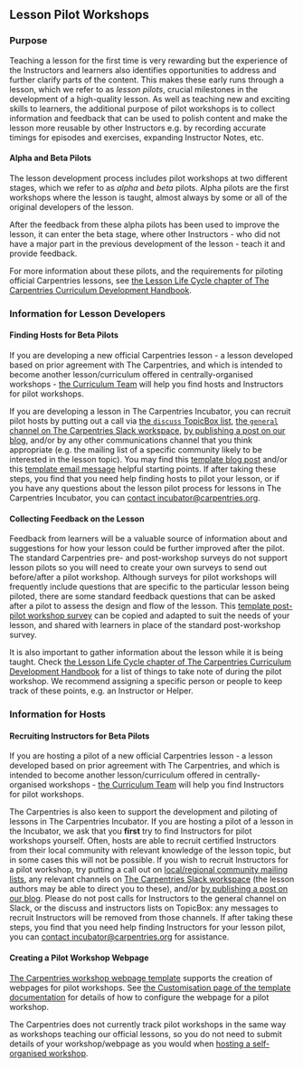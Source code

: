 ## Lesson Pilot Workshops

### Purpose

Teaching a lesson for the first time is very rewarding
but the experience of the Instructors and learners also
identifies opportunities to address and further clarify
parts of the content.
This makes these early runs through a lesson,
which we refer to as _lesson pilots_,
crucial milestones in the development of a high-quality lesson.
As well as teaching new and exciting skills to learners,
the additional purpose of pilot workshops is to collect information
and feedback that can be used to polish content
and make the lesson more reusable by other Instructors
e.g. by recording accurate timings for episodes and exercises,
expanding Instructor Notes, etc.

#### Alpha and Beta Pilots

The lesson development process includes pilot workshops at
two different stages, which we refer to as _alpha_ and _beta_ pilots.
Alpha pilots are the first workshops where the lesson is taught,
almost always by some or all of the original developers of the lesson.

After the feedback from these alpha pilots has been used to improve
the lesson, it can enter the beta stage, where other Instructors -
who did not have a major part in the previous development of the lesson -
teach it and provide feedback.

For more information about these pilots,
and the requirements for piloting official Carpentries lessons,
see [the Lesson Life Cycle chapter of The Carpentries Curriculum Development Handbook](https://cdh.carpentries.org/the-lesson-life-cycle.html).

### Information for Lesson Developers

#### Finding Hosts for Beta Pilots

If you are developing a new official Carpentries lesson -
a lesson developed based on prior agreement with The Carpentries,
and which is intended to become another lesson/curriculum offered
in centrally-organised workshops -
[the Curriculum Team](mailto:team@carpentries.org) will help you
find hosts and Instructors for pilot workshops.

If you are developing a lesson in The Carpentries Incubator,
you can recruit pilot hosts by putting out a call via
[the `discuss` TopicBox list](https://carpentries.topicbox.com/groups),
[the `general` channel on The Carpentries Slack workspace](https://carpentries.org/connect/),
[by publishing a post on our blog](https://docs.carpentries.org/topic_folders/communications/guides/submit_blog_post.html),
and/or by any other communications channel that you think appropriate
(e.g. the mailing list of a specific community likely to be interested in the lesson topic).
You may find this
[template blog post](https://docs.google.com/document/d/1z8QmxDIiew-p1d8aLzXa0vt0FLUHNtK3oS3tucyrRsI/edit?usp=sharing)
and/or this
[template email message](https://docs.google.com/document/d/1hHnm-Ljb_o_rNd9bvQ83ilq40KoGoEfMPTSrFS4QOj8/edit?usp=sharing)
helpful starting points.
If after taking these steps,
you find that you need help finding hosts to pilot your lesson,
or if you have any questions about the lesson pilot process for
lessons in The Carpentries Incubator,
you can [contact incubator@carpentries.org](mailto:incubator@carpentries.org).

#### Collecting Feedback on the Lesson

Feedback from learners will be a valuable source of information about
and suggestions for how your lesson could be further improved after the pilot.
The standard Carpentries pre- and post-workshop surveys
do not support lesson pilots
so you will need to create your own surveys to send out before/after a pilot workshop.
Although surveys for pilot workshops will frequently include questions
that are specific to the particular lesson being piloted,
there are some standard feedback questions that can be asked after a pilot
to assess the design and flow of the lesson.
This [template post-pilot workshop survey](https://docs.google.com/forms/d/1OGCQBotD2nOJkc7KpFZLhFfb3EBcxEDwHz_3p48qz3U/template/preview)
can be copied and adapted to suit the needs of your lesson,
and shared with learners in place of the standard post-workshop survey.

It is also important to gather information about the lesson
while it is being taught.
Check
[the Lesson Life Cycle chapter of The Carpentries Curriculum Development Handbook](https://cdh.carpentries.org/the-lesson-life-cycle.html#field-testing-alpha-stage)
for a list of things to take note of during the pilot workshop.
We recommend assigning a specific person or people
to keep track of these points, e.g. an Instructor or Helper.

### Information for Hosts

#### Recruiting Instructors for Beta Pilots

If you are hosting a pilot of a new official Carpentries lesson -
a lesson developed based on prior agreement with The Carpentries,
and which is intended to become another lesson/curriculum offered
in centrally-organised workshops -
[the Curriculum Team](mailto:team@carpentries.org) will help you
find Instructors for pilot workshops.

The Carpentries is also keen to support the development and piloting
of lessons in The Carpentries Incubator.
If you are hosting a pilot of a lesson in the Incubator,
we ask that you **first** try to find Instructors for pilot workshops yourself.
Often, hosts are able to recruit certified Instructors from their local
community
with relevant knowledge of the lesson topic,
but in some cases this will not be possible.
If you wish to recruit Instructors for a pilot workshop,
try putting a call out on
[local/regional community mailing lists](https://carpentries.topicbox.com/groups),
any relevant channels on [The Carpentries Slack workspace](https://carpentries.org/connect/) (the lesson authors may be able to direct you to these),
and/or [by publishing a post on our blog](https://docs.carpentries.org/topic_folders/communications/guides/submit_blog_post.html).
Please do not post calls for Instructors to the general channel on Slack, or the discuss and instructors lists on TopicBox: any messages to recruit Instructors will be removed from those channels. If after taking these steps, you find that you need help finding Instructors for your lesson pilot, you can [contact incubator@carpentries.org](mailto:incubator@carpentries.org)
for assistance.

#### Creating a Pilot Workshop Webpage

[The Carpentries workshop webpage template](https://github.com/carpentries/workshop-template)
supports the creation of webpages for pilot workshops.
See [the Customisation page of the template documentation](https://carpentries.github.io/workshop-template/customization/#configuration-file-_configyml)
for details of how to configure the webpage for a pilot workshop.

The Carpentries does not currently track pilot workshops in the same
way as workshops teaching our official lessons,
so you do not need to submit details of your workshop/webpage
as you would when [hosting a self-organised workshop](https://docs.carpentries.org/topic_folders/hosts_instructors/index.html#self-organised-workshop).
